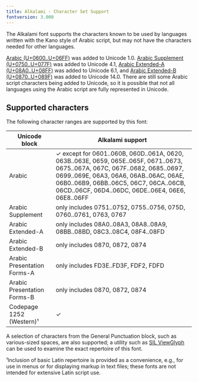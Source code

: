 ```yaml
---
title: Alkalami - Character Set Support
fontversion: 3.000
---
```


The Alkalami font supports the characters known to be used by languages written with the Kano style of Arabic script, but may not have the characters needed for other languages.

[Arabic (U+0600..U+06FF)](http://www.unicode.org/charts/PDF/U0600.pdf) was added to Unicode 1.0. [Arabic Supplement (U+0750..U+077F)](http://www.unicode.org/charts/PDF/U0750.pdf) was added to Unicode 4.1, [Arabic Extended-A (U+08A0..U+08FF)](http://www.unicode.org/charts/PDF/U08A0.pdf) was added to Unicode 6.1, and [Arabic Extended-B (U+0870..U+089F)](http://www.unicode.org/charts/PDF/U0870.pdf) was added to Unicode 14.0. There are still some Arabic script characters being added to Unicode, so it is possible that not all languages using the Arabic script are fully represented in Unicode. 

## Supported characters

The following character ranges are supported by this font:

Unicode block | Alkalami support
------------- | ---------------
Arabic 	| ✓ except for 0601..060B, 060D..061A, 0620, 063B..063E, 0659, 065E..065F, 0671..0673, 0675..067A, 067C, 067F..0682, 0685..0697, 0699..069E, 06A3, 06A6, 06AB..06AC, 06AE, 06B0..06B9, 06BB..06C5, 06C7, 06CA..06CB, 06CD..06CF, 06D4..06DC, 06DE..06E4, 06E6, 06E8..06FF
Arabic Supplement | only includes 0751..0752, 0755..0756, 075D, 0760..0761, 0763, 0767
Arabic Extended-A | only includes 08A0..08A3, 08A8..08A9, 08BB..08BD, 08C3..08C4, 08F4..08FD
Arabic Extended-B | only includes 0870, 0872, 0874 
Arabic Presentation Forms-A | only includes FD3E..FD3F, FDF2, FDFD
Arabic Presentation Forms-B | only includes 0870, 0872, 0874 
Codepage 1252 (Western)¹ | ✓

A selection of characters from the General Punctuation block, such as various-sized spaces, are also supported; a utility such as <a href="http://scripts.sil.org/ViewGlyph_home">SIL ViewGlyph</a> can be used to examine the exact repertoire of this font. 

¹Inclusion of basic Latin repertoire is provided as a convenience, e.g., for use in menus or for displaying markup in text files; these fonts are not intended for extensive Latin script use.

